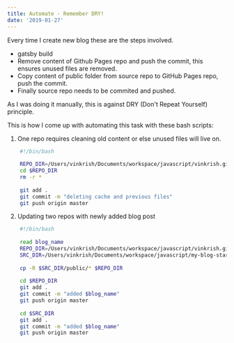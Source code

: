 ```yaml
---
title: Automate - Remember DRY!
date: '2019-01-27'
---
```


Every time I create new blog these are the steps involved.
- gatsby build
- Remove content of Github Pages repo and push the commit, this ensures unused files are removed.
- Copy content of public folder from source repo to GitHub Pages repo, push the commit.
- Finally source repo needs to be commited and pushed.

As I was doing it manually, this is against DRY (Don't Repeat Yourself) principle.

This is how I come up with automating this task with these bash scripts:
1. One repo requires cleaning old content or else unused files will live on.
```bash
    #!/bin/bash
    
    REPO_DIR=/Users/vinkrish/Documents/workspace/javascript/vinkrish.github.io
    cd $REPO_DIR
    rm -r *
    
    git add .
    git commit -m "deleting cache and previous files"
    git push origin master
```

2. Updating two repos with newly added blog post
```bash
    #!/bin/bash
    
    read blog_name
    REPO_DIR=/Users/vinkrish/Documents/workspace/javascript/vinkrish.github.io
    SRC_DIR=/Users/vinkrish/Documents/workspace/javascript/my-blog-starter
    
    cp -R $SRC_DIR/public/* $REPO_DIR
    
    cd $REPO_DIR
    git add .
    git commit -m "added $blog_name"
    git push origin master
    
    cd $SRC_DIR
    git add .
    git commit -m "added $blog_name"
    git push origin master
```